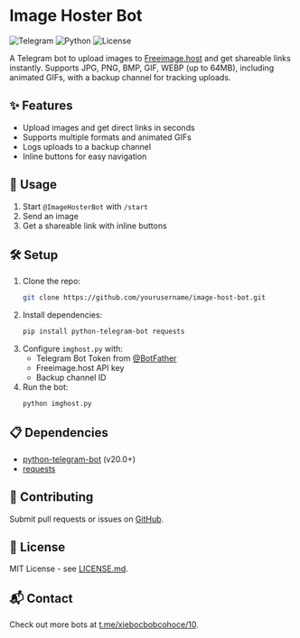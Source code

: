 
# Image Hoster Bot

![Telegram](https://img.shields.io/badge/Telegram-Bot-blue?logo=telegram) ![Python](https://img.shields.io/badge/Python-3.8+-blue?logo=python) ![License](https://img.shields.io/badge/License-MIT-green)

A Telegram bot to upload images to [Freeimage.host](https://freeimage.host/) and get shareable links instantly. Supports JPG, PNG, BMP, GIF, WEBP (up to 64MB), including animated GIFs, with a backup channel for tracking uploads.

## ✨ Features
- Upload images and get direct links in seconds
- Supports multiple formats and animated GIFs
- Logs uploads to a backup channel
- Inline buttons for easy navigation

## 🚀 Usage
1. Start `@ImageHosterBot` with `/start`
2. Send an image
3. Get a shareable link with inline buttons

## 🛠️ Setup
1. Clone the repo:
   ```bash
   git clone https://github.com/yourusername/image-host-bot.git
   ```
2. Install dependencies:
   ```bash
   pip install python-telegram-bot requests
   ```
3. Configure `imghost.py` with:
   - Telegram Bot Token from [@BotFather](https://t.me/BotFather)
   - Freeimage.host API key
   - Backup channel ID
4. Run the bot:
   ```bash
   python imghost.py
   ```

## 📋 Dependencies
- [python-telegram-bot](https://python-telegram-bot.readthedocs.io/) (v20.0+)
- [requests](https://requests.readthedocs.io/)

## 🤝 Contributing
Submit pull requests or issues on [GitHub](https://github.com/yourusername/image-host-bot).

## 📜 License
MIT License - see [LICENSE.md](LICENSE.md).

## 📬 Contact
Check out more bots at [t.me/xiebocbobcohoce/10](https://t.me/xiebocbobcohoce/10).
